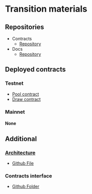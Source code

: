 # Transition materials


## Repositories
* Contracts
    * [Repository](https://github.com/Shard-Labs/pool-together)
* Docs
    * [Repository](https://github.com/Shard-Labs/pool-together-docs)

## Deployed contracts

### Testnet
* [Pool contract](https://explorer.testnet.near.org/accounts/pool.pool-together.testnet)
* [Draw contract](https://explorer.testnet.near.org/accounts/draw.pool-together.testnet)

### Mainnet
#### None


## Additional
### [Architecture](./docs/architecture.md)
* [Github File](./docs/architecture.md)
### Contracts interface
* [Github Folder](./docs/contracts/)